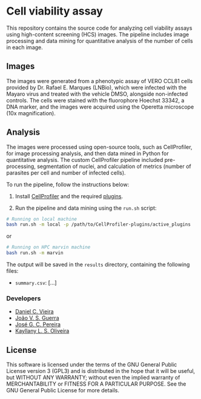 # Cell viability assay

This repository contains the source code for analyzing cell viability assays using high-content screening (HCS) images. The pipeline includes image processing and data mining for quantitative analysis of the number of cells in each image.

## Images

The images were generated from a phenotypic assay of VERO CCL81 cells provided by Dr. Rafael E. Marques (LNBio), which were infected with the Mayaro virus and treated with the vehicle DMSO, alongside non-infected controls. The cells were stained with the fluorophore Hoechst 33342, a DNA marker, and the images were acquired using the Operetta microscope (10x magnification).

## Analysis

The images were processed using open-source tools, such as CellProfiler, for image processing analysis, and then data mined in Python for quantitative analysis. The custom CellProfiler pipeline included pre-processing, segmentation of nuclei, and calculation of metrics (number of parasites per cell and number of infected cells).

To run the pipeline, follow the instructions below:

1. Install [CellProfiler](https://cellprofiler.org/releases/) and the required [plugins](https://github.com/cnpem/lnbio-bioimage-analysis/blob/main/cellprofiler/INSTALLATION.md#cellprofiler-plugins).

2. Run the pipeline and data mining using the `run.sh` script:

```bash
# Running on local machine
bash run.sh -m local -p /path/to/CellProfiler-plugins/active_plugins
```

or 

```bash
# Running on HPC marvin machine
bash run.sh -m marvin
```

The output will be saved in the `results` directory, containing the following files:

- `summary.csv`: [...]

### Developers

- [Daniel C. Vieira](https://github.com/Daniel-debug-creator)
- [João V. S. Guerra](https://github.com/jvsguerra)
- [José G. C. Pereira](https://github.com/zgcarvalho)
- [Kayllany L. S. Oliveira](https://github.com/KayllanyLara)

## License

This software is licensed under the terms of the GNU General Public License version 3 (GPL3) and is distributed in the hope that it will be useful, but WITHOUT ANY WARRANTY; without even the implied warranty of MERCHANTABILITY or FITNESS FOR A PARTICULAR PURPOSE. See the GNU General Public License for more details.